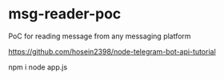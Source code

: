 # msg-reader-poc
PoC for reading message from any messaging platform

https://github.com/hosein2398/node-telegram-bot-api-tutorial

npm i
node app.js